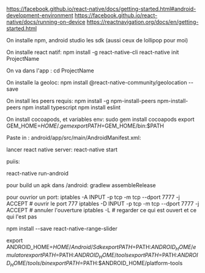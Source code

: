 https://facebook.github.io/react-native/docs/getting-started.html#android-development-environment
https://facebook.github.io/react-native/docs/running-on-device
https://reactnavigation.org/docs/en/getting-started.html

On installe npm, android studio les sdk (aussi ceux de lollipop pour moi)


On installe react natif:
npm install -g react-native-cli
react-native init ProjectName



On va dans l'app :
 cd ProjectName



On installe la geoloc:
npm install @react-native-community/geolocation --save



On install les peers requis:
npm install -g npm-install-peers
npm-install-peers
npm install typescript
npm install eslint


On install cocoapods, et variables env:
sudo gem install cocoapods
export GEM_HOME=$HOME/.gem
export PATH=$GEM_HOME/bin:$PATH

Paste in : android/app/src/main/AndroidManifest.xml:
<uses-permission android:name="android.permission.ACCESS_COARSE_LOCATION" />
<uses-permission android:name="android.permission.ACCESS_FINE_LOCATION" /> 


lancer react native server:
react-native start

puiis:

react-native run-android


pour build un apk dans /android:
gradlew assembleRelease

pour ouvrior un port:
iptables -A INPUT -p tcp -m tcp --dport 7777 -j ACCEPT # ouvrir le port 777
iptables -D INPUT -p tcp -m tcp --dport 7777 -j ACCEPT # annuler l'ouverture
iptables -L # regarder ce qui est ouvert et ce qui l'est pas



npm install --save react-native-range-slider


export ANDROID_HOME=$HOME/Android/Sdk
export PATH=$PATH:$ANDROID_HOME/emulator
export PATH=$PATH:$ANDROID_HOME/tools
export PATH=$PATH:$ANDROID_HOME/tools/bin
export PATH=$PATH:$ANDROID_HOME/platform-tools

